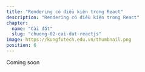 ```yaml
---
title: "Rendering có điều kiện trong React"
description: "Rendering có điều kiện trong React"
chapter:
  name: "Cài đặt"
  slug: "chuong-02-cai-dat-reactjs"
image: https://kungfutech.edu.vn/thumbnail.png
position: 6
---
```


Coming soon
